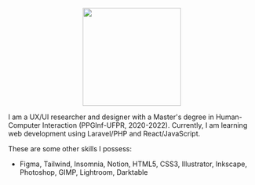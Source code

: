 <p align="center">
          <img width="200px" src="https://user-images.githubusercontent.com/20237654/221728109-ca7cf65c-2205-4310-b6a9-e6603791fce1.svg">
</p>

<p>I am a UX/UI researcher and designer with a Master's degree in Human-Computer Interaction (PPGInf-UFPR, 2020-2022). Currently, I am learning web development using Laravel/PHP and React/JavaScript.</p>

<p>These are some other skills I possess:</p>
<ul>
  <li> Figma, Tailwind, Insomnia, Notion, HTML5, CSS3, Illustrator, Inkscape, Photoshop, GIMP, Lightroom, Darktable </li>
</ul>

